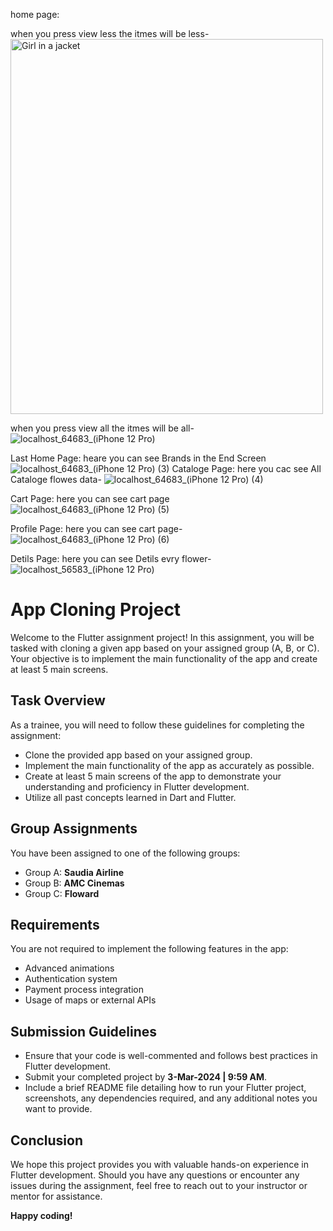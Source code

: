 home page:

when you press view less the itmes will be less-
<img src="https://github.com/Saod5557/Project-5/assets/124809082/588b468f-2b00-41ff-a2a0-dc86f4f295ce" alt="Girl in a jacket" width="500" height="600">


when you press view all the itmes will be all-
![localhost_64683_(iPhone 12 Pro)](https://github.com/Saod5557/Project-5/assets/124809082/6e7ea39e-39c0-420a-826c-bbf7864f112b)




 Last Home Page:   heare you can see Brands  in the End Screen
 ![localhost_64683_(iPhone 12 Pro) (3)](https://github.com/Saod5557/Project-5/assets/124809082/71365442-3232-4994-8b07-6cf95d64642a)
 Cataloge Page:
 here you cac see All Cataloge flowes data-
![localhost_64683_(iPhone 12 Pro) (4)](https://github.com/Saod5557/Project-5/assets/124809082/0a7b2d9e-da93-4509-b75f-f1be1d73585f)

Cart Page:
here you can see cart page
![localhost_64683_(iPhone 12 Pro) (5)](https://github.com/Saod5557/Project-5/assets/124809082/6561345e-24a9-4ae7-9faa-148f171b3ea5)


Profile Page:
here you can see cart page-
![localhost_64683_(iPhone 12 Pro) (6)](https://github.com/Saod5557/Project-5/assets/124809082/f98516e6-e1e9-4532-b32c-b22b525df105)

Detils Page:
here you can see Detils evry flower-
![localhost_56583_(iPhone 12 Pro)](https://github.com/Saod5557/Project-5/assets/124809082/2e211600-c61f-40aa-b0db-6e8d6e7f9352)



# App Cloning Project
Welcome to the Flutter assignment project! In this assignment, you will be tasked with cloning a given app based on your assigned group (A, B, or C). Your objective is to implement the main functionality of the app and create at least 5 main screens.

## Task Overview
As a trainee, you will need to follow these guidelines for completing the assignment:
- Clone the provided app based on your assigned group.
- Implement the main functionality of the app as accurately as possible.
- Create at least 5 main screens of the app to demonstrate your understanding and proficiency in Flutter development.
- Utilize all past concepts learned in Dart and Flutter.

## Group Assignments
You have been assigned to one of the following groups:
- Group A: **Saudia Airline**
- Group B: **AMC Cinemas**
- Group C: **Floward**

## Requirements
You are not required to implement the following features in the app:
- Advanced animations
- Authentication system
- Payment process integration
- Usage of maps or external APIs

## Submission Guidelines
- Ensure that your code is well-commented and follows best practices in Flutter development.
- Submit your completed project by **3-Mar-2024 | 9:59 AM**.
- Include a brief README file detailing how to run your Flutter project, screenshots, any dependencies required, and any additional notes you want to provide.

## Conclusion
We hope this project provides you with valuable hands-on experience in Flutter development. Should you have any questions or encounter any issues during the assignment, feel free to reach out to your instructor or mentor for assistance.

**Happy coding!**
